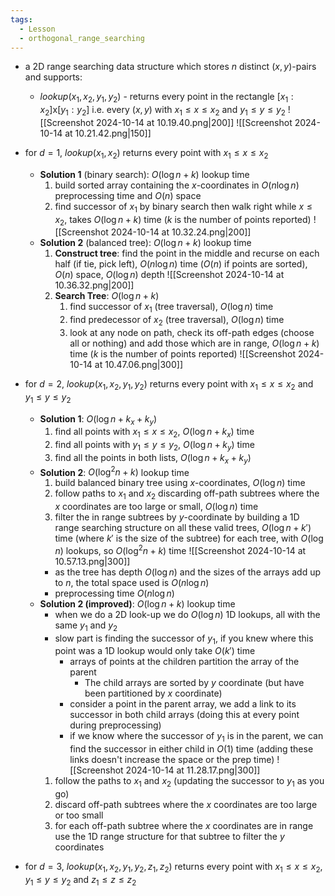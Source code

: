 ```yaml
---
tags:
  - Lesson
  - orthogonal_range_searching
---
```

- a 2D range searching data structure which stores $n$ distinct $(x,y)$-pairs and supports:
	- $lookup(x_1,x_2,y_1,y_2)$ - returns every point in the rectangle $[x_1:x_2]$x$[y_1:y_2]$ i.e. every $(x,y)$ with $x_1 \leq x \leq x_2$ and $y_1\leq y\leq y_2$
	![[Screenshot 2024-10-14 at 10.19.40.png|200]]
	![[Screenshot 2024-10-14 at 10.21.42.png|150]]
- for $d=1$, $lookup(x_1,x_2)$ returns every point with $x_1\leq x \leq x_2$
	- **Solution 1** (binary search): $O(\log n +k)$ lookup time
		1. build sorted array containing the $x$-coordinates in $O(n\log n)$ preprocessing time and $O(n)$ space
		2. find successor of $x_1$ by binary search then walk right while $x \leq x_2$, takes $O(\log n+k)$ time ($k$ is the number of points reported)
		![[Screenshot 2024-10-14 at 10.32.24.png|200]]
	- **Solution 2** (balanced tree): $O(\log n+k)$ lookup time
		1. **Construct tree**: find the point in the middle and recurse on each half (if tie, pick left), $O(n \log n)$ time ($O(n)$ if points are sorted), $O(n)$ space, $O(\log n)$ depth
			![[Screenshot 2024-10-14 at 10.36.32.png|200]]
		2. **Search Tree**: $O(\log n+k)$ 
			1. find successor of $x_1$ (tree traversal), $O(\log n)$ time
			2. find predecessor of $x_2$ (tree traversal), $O(\log n)$ time
			3. look at any node on path, check its off-path edges (choose all or nothing) and add those which are in range, $O(\log n+k)$ time ($k$ is the number of points reported)
				![[Screenshot 2024-10-14 at 10.47.06.png|300]]
				
- for $d=2$, $lookup(x_1,x_2,y_1,y_2)$ returns every point with $x_1\leq x \leq x_2$ and $y_1\leq y \leq y_2$ 
	- **Solution 1**: $O(\log n+k_x+k_y)$
		1. find all points with $x_1\leq x \leq x_2$, $O(\log n+k_x)$ time
		2. find all points with $y_1\leq y \leq y_2$, $O(\log n+k_y)$ time
		3. find all the points in both lists, $O(\log n +k_x+k_y)$
	- **Solution 2**: $O(\log^2n+k)$ lookup time
		1. build balanced binary tree using $x$-coordinates, $O(\log n)$ time
		2. follow paths to $x_1$ and $x_2$ discarding off-path subtrees where the $x$ coordinates are too large or small, $O(\log n)$ time
		3. filter the in range subtrees by $y$-coordinate by building a 1D range searching structure on all these valid trees, $O(\log n +k')$ time (where $k'$ is the size of the subtree) for each tree, with $O(\log n)$ lookups, so $O(\log^2 n+k)$ time
		![[Screenshot 2024-10-14 at 10.57.13.png|300]]
		- as the tree has depth $O(\log n)$ and the sizes of the arrays add up to $n$, the total space used is $O(n\log n)$	
		- preprocessing time $O(n\log n)$ 
	- **Solution 2 (improved)**: $O(\log n +k)$ lookup time
		- when we do a 2D look-up we do $O(\log n)$ 1D lookups, all with the same $y_1$ and $y_2$ 
		- slow part is finding the successor of $y_1$, if you knew where this point was a 1D lookup would only take $O(k')$ time
			- arrays of points at the children partition the array of the parent
				- The child arrays are sorted by $y$ coordinate (but have been partitioned by $x$ coordinate)
			- consider a point in the parent array, we add a link to its successor in both child arrays (doing this at every point during preprocessing)
			- if we know where the successor of $y_1$ is in the parent, we can find the successor in either child in $O(1)$ time (adding these links doesn't increase the space or the prep time)
				![[Screenshot 2024-10-14 at 11.28.17.png|300]]
		1. follow the paths to $x_1$ and $x_2$ (updating the successor to $y_1$ as you go)
		2. discard off-path subtrees where the $x$ coordinates are too large or too small
		3. for each off-path subtree where the $x$ coordinates are in range use the 1D range structure for that subtree to filter the $y$ coordinates
- for $d=3$, $lookup(x_1,x_2,y_1,y_2,z_1,z_2)$ returns every point with $x_1\leq x \leq x_2$, $y_1\leq y \leq y_2$ and $z_1\leq z \leq z_2$
